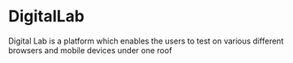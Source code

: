 # DigitalLab
 Digital Lab is a platform which enables the users to test on various different browsers and mobile devices under one roof
